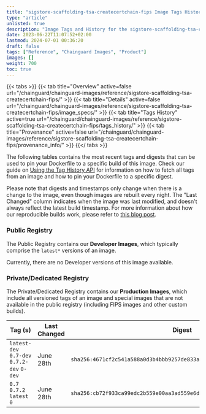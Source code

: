 ```yaml
---
title: "sigstore-scaffolding-tsa-createcertchain-fips Image Tags History"
type: "article"
unlisted: true
description: "Image Tags and History for the sigstore-scaffolding-tsa-createcertchain-fips Chainguard Image"
date: 2023-06-22T11:07:52+02:00
lastmod: 2024-07-01 00:36:20
draft: false
tags: ["Reference", "Chainguard Images", "Product"]
images: []
weight: 700
toc: true
---
```


{{< tabs >}}
{{< tab title="Overview" active=false url="/chainguard/chainguard-images/reference/sigstore-scaffolding-tsa-createcertchain-fips/" >}}
{{< tab title="Details" active=false url="/chainguard/chainguard-images/reference/sigstore-scaffolding-tsa-createcertchain-fips/image_specs/" >}}
{{< tab title="Tags History" active=true url="/chainguard/chainguard-images/reference/sigstore-scaffolding-tsa-createcertchain-fips/tags_history/" >}}
{{< tab title="Provenance" active=false url="/chainguard/chainguard-images/reference/sigstore-scaffolding-tsa-createcertchain-fips/provenance_info/" >}}
{{</ tabs >}}

The following tables contains the most recent tags and digests that can be used to pin your Dockerfile to a specific build of this image. Check our guide on [Using the Tag History API](/chainguard/chainguard-images/using-the-tag-history-api/) for information on how to fetch all tags from an image and how to pin your Dockerfile to a specific digest.

Please note that digests and timestamps only change when there is a change to the image, even though images are rebuilt every night. The "Last Changed" column indicates when the image was last modified, and doesn't always reflect the latest build timestamp. For more information about how our reproducible builds work, please refer to [this blog post](https://www.chainguard.dev/unchained/reproducing-chainguards-reproducible-image-builds).

### Public Registry
The Public Registry contains our **Developer Images**, which typically comprise the `latest*` versions of an image.

Currently, there are no Developer versions of this image available.

### Private/Dedicated Registry
The Private/Dedicated Registry contains our **Production Images**, which include all versioned tags of an image and special images that are not available in the public registry (including FIPS images and other custom builds).

| Tag (s)                                     | Last Changed | Digest                                                                    |
|---------------------------------------------|--------------|---------------------------------------------------------------------------|
|  `latest-dev` `0.7-dev` `0.7.2-dev` `0-dev` | June 28th    | `sha256:4671cf2c541a588a0d3b4bbb9257de833a14d0782542b76788ab243af3fb26ad` |
|  `0.7` `0.7.2` `latest` `0`                 | June 28th    | `sha256:cb72f933ca99edc2b559e00aa3ad559e6df4dc9b8e676ecd21e60b2de3b74cb9` |

